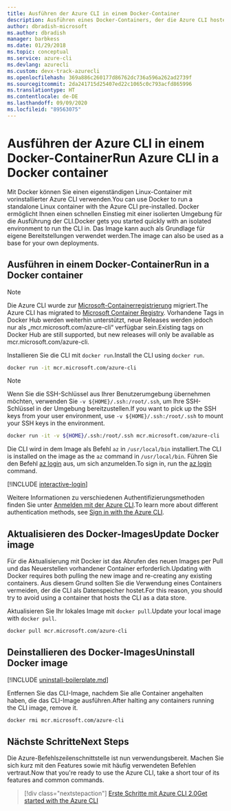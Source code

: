 ```yaml
---
title: Ausführen der Azure CLI in einem Docker-Container
description: Ausführen eines Docker-Containers, der die Azure CLI hostet
author: dbradish-microsoft
ms.author: dbradish
manager: barbkess
ms.date: 01/29/2018
ms.topic: conceptual
ms.service: azure-cli
ms.devlang: azurecli
ms.custom: devx-track-azurecli
ms.openlocfilehash: 369a886c260177d86762dc736a596a262ad2739f
ms.sourcegitcommit: 2da241715d25407ed22c1065c0c793acfd865996
ms.translationtype: HT
ms.contentlocale: de-DE
ms.lasthandoff: 09/09/2020
ms.locfileid: "89563075"
---
```

# <a name="run-azure-cli-in-a-docker-container"></a><span data-ttu-id="f5056-103">Ausführen der Azure CLI in einem Docker-Container</span><span class="sxs-lookup"><span data-stu-id="f5056-103">Run Azure CLI in a Docker container</span></span>

<span data-ttu-id="f5056-104">Mit Docker können Sie einen eigenständigen Linux-Container mit vorinstallierter Azure CLI verwenden.</span><span class="sxs-lookup"><span data-stu-id="f5056-104">You can use Docker to run a standalone Linux container with the Azure CLI pre-installed.</span></span> <span data-ttu-id="f5056-105">Docker ermöglicht Ihnen einen schnellen Einstieg mit einer isolierten Umgebung für die Ausführung der CLI.</span><span class="sxs-lookup"><span data-stu-id="f5056-105">Docker gets you started quickly with an isolated environment to run the CLI in.</span></span> <span data-ttu-id="f5056-106">Das Image kann auch als Grundlage für eigene Bereitstellungen verwendet werden.</span><span class="sxs-lookup"><span data-stu-id="f5056-106">The image can also be used as a base for your own deployments.</span></span>

## <a name="run-in-a-docker-container"></a><span data-ttu-id="f5056-107">Ausführen in einem Docker-Container</span><span class="sxs-lookup"><span data-stu-id="f5056-107">Run in a Docker container</span></span>

> [!NOTE]
> <span data-ttu-id="f5056-108">Die Azure CLI wurde zur [Microsoft-Containerregistrierung](https://azure.microsoft.com/services/container-registry) migriert.</span><span class="sxs-lookup"><span data-stu-id="f5056-108">The Azure CLI has migrated to [Microsoft Container Registry](https://azure.microsoft.com/services/container-registry).</span></span> <span data-ttu-id="f5056-109">Vorhandene Tags in Docker Hub werden weiterhin unterstützt, neue Releases werden jedoch nur als „mcr.microsoft.com/azure-cli“ verfügbar sein.</span><span class="sxs-lookup"><span data-stu-id="f5056-109">Existing tags on Docker Hub are still supported, but new releases will only be available as mcr.microsoft.com/azure-cli.</span></span>

<span data-ttu-id="f5056-110">Installieren Sie die CLI mit `docker run`.</span><span class="sxs-lookup"><span data-stu-id="f5056-110">Install the CLI using `docker run`.</span></span>

   ```bash
   docker run -it mcr.microsoft.com/azure-cli
   ```

> [!NOTE]
> <span data-ttu-id="f5056-111">Wenn Sie die SSH-Schlüssel aus Ihrer Benutzerumgebung übernehmen möchten, verwenden Sie `-v ${HOME}/.ssh:/root/.ssh`, um Ihre SSH-Schlüssel in der Umgebung bereitzustellen.</span><span class="sxs-lookup"><span data-stu-id="f5056-111">If you want to pick up the SSH keys from your user environment, use `-v ${HOME}/.ssh:/root/.ssh` to mount your SSH keys in the environment.</span></span>
>
> ```bash
> docker run -it -v ${HOME}/.ssh:/root/.ssh mcr.microsoft.com/azure-cli
> ```

<span data-ttu-id="f5056-112">Die CLI wird in dem Image als Befehl `az` in `/usr/local/bin` installiert.</span><span class="sxs-lookup"><span data-stu-id="f5056-112">The CLI is installed on the image as the `az` command in `/usr/local/bin`.</span></span> <span data-ttu-id="f5056-113">Führen Sie den Befehl [az login](/cli/azure/reference-index#az-login) aus, um sich anzumelden.</span><span class="sxs-lookup"><span data-stu-id="f5056-113">To sign in, run the [az login](/cli/azure/reference-index#az-login) command.</span></span>

[!INCLUDE [interactive-login](includes/interactive-login.md)]

<span data-ttu-id="f5056-114">Weitere Informationen zu verschiedenen Authentifizierungsmethoden finden Sie unter [Anmelden mit der Azure CLI](authenticate-azure-cli.md).</span><span class="sxs-lookup"><span data-stu-id="f5056-114">To learn more about different authentication methods, see [Sign in with the Azure CLI](authenticate-azure-cli.md).</span></span>

## <a name="update-docker-image"></a><span data-ttu-id="f5056-115">Aktualisieren des Docker-Images</span><span class="sxs-lookup"><span data-stu-id="f5056-115">Update Docker image</span></span>

<span data-ttu-id="f5056-116">Für die Aktualisierung mit Docker ist das Abrufen des neuen Images per Pull und das Neuerstellen vorhandener Container erforderlich.</span><span class="sxs-lookup"><span data-stu-id="f5056-116">Updating with Docker requires both pulling the new image and re-creating any existing containers.</span></span> <span data-ttu-id="f5056-117">Aus diesem Grund sollten Sie die Verwendung eines Containers vermeiden, der die CLI als Datenspeicher hostet.</span><span class="sxs-lookup"><span data-stu-id="f5056-117">For this reason, you should try to avoid using a container that hosts the CLI as a data store.</span></span>

<span data-ttu-id="f5056-118">Aktualisieren Sie Ihr lokales Image mit `docker pull`.</span><span class="sxs-lookup"><span data-stu-id="f5056-118">Update your local image with `docker pull`.</span></span>

```bash
docker pull mcr.microsoft.com/azure-cli
```

## <a name="uninstall-docker-image"></a><span data-ttu-id="f5056-119">Deinstallieren des Docker-Images</span><span class="sxs-lookup"><span data-stu-id="f5056-119">Uninstall Docker image</span></span>

[!INCLUDE [uninstall-boilerplate.md](includes/uninstall-boilerplate.md)]

<span data-ttu-id="f5056-120">Entfernen Sie das CLI-Image, nachdem Sie alle Container angehalten haben, die das CLI-Image ausführen.</span><span class="sxs-lookup"><span data-stu-id="f5056-120">After halting any containers running the CLI image, remove it.</span></span>

```bash
docker rmi mcr.microsoft.com/azure-cli
```

## <a name="next-steps"></a><span data-ttu-id="f5056-121">Nächste Schritte</span><span class="sxs-lookup"><span data-stu-id="f5056-121">Next Steps</span></span>

<span data-ttu-id="f5056-122">Die Azure-Befehlszeilenschnittstelle ist nun verwendungsbereit. Machen Sie sich kurz mit den Features sowie mit häufig verwendeten Befehlen vertraut.</span><span class="sxs-lookup"><span data-stu-id="f5056-122">Now that you're ready to use the Azure CLI, take a short tour of its features and common commands.</span></span>

> [!div class="nextstepaction"]
> [<span data-ttu-id="f5056-123">Erste Schritte mit Azure CLI 2.0</span><span class="sxs-lookup"><span data-stu-id="f5056-123">Get started with the Azure CLI</span></span>](get-started-with-azure-cli.md)
